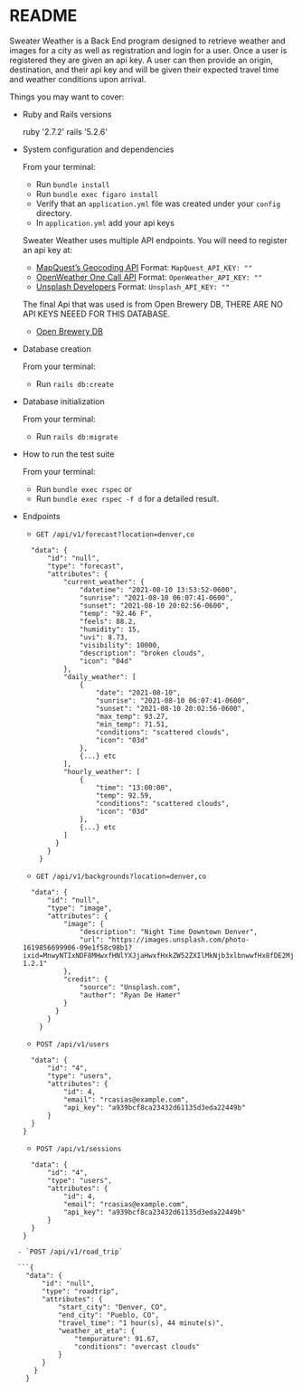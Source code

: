# README

Sweater Weather is a Back End program designed to retrieve weather and images for a city as well as registration and login for a user. Once a user is registered they are given an api key. A user can then provide an origin, destination, and their api key and will be given their expected travel time and weather conditions upon arrival.

Things you may want to cover:

* Ruby and Rails versions

    ruby '2.7.2'
    rails '5.2.6'

* System configuration and dependencies

  From your terminal:

  - Run `bundle install`
  - Run  `bundle exec figaro install`
  - Verify that an `application.yml` file was created under your `config` directory.
  - In `application.yml` add your api keys

  Sweater Weather uses multiple API endpoints. You will need to register an api key at:

  - [MapQuest’s Geocoding API](https://developer.mapquest.com/documentation/geocoding-api/) Format: `MapQuest_API_KEY: ""`
  - [OpenWeather One Call API](https://openweathermap.org/api/one-call-api) Format: `OpenWeather_API_KEY: ""`
  - [Unsplash Developers](https://unsplash.com/developers) Format: `Unsplash_API_KEY: ""`

  The final Api that was used is from Open Brewery DB, THERE ARE NO API KEYS NEEED FOR THIS DATABASE.

  - [Open Brewery DB](https://www.openbrewerydb.org/)

* Database creation

  From your terminal:

  - Run `rails db:create`

* Database initialization

  From your terminal:

  - Run `rails db:migrate`

* How to run the test suite

  From your terminal:

  - Run  `bundle exec rspec` or
  - Run `bundle exec rspec -f d` for a detailed result.

* Endpoints

  - `GET /api/v1/forecast?location=denver,co`

  ```{
    "data": {
        "id": "null",
        "type": "forecast",
        "attributes": {
            "current_weather": {
                "datetime": "2021-08-10 13:53:52-0600",
                "sunrise": "2021-08-10 06:07:41-0600",
                "sunset": "2021-08-10 20:02:56-0600",
                "temp": "92.46 F",
                "feels": 88.2,
                "humidity": 15,
                "uvi": 8.73,
                "visibility": 10000,
                "description": "broken clouds",
                "icon": "04d"
            },
            "daily_weather": [
                {
                    "date": "2021-08-10",
                    "sunrise": "2021-08-10 06:07:41-0600",
                    "sunset": "2021-08-10 20:02:56-0600",
                    "max_temp": 93.27,
                    "min_temp": 71.51,
                    "conditions": "scattered clouds",
                    "icon": "03d"
                },
                {...} etc
            ],
            "hourly_weather": [
                {
                    "time": "13:00:00",
                    "temp": 92.59,
                    "conditions": "scattered clouds",
                    "icon": "03d"
                },    
                {...} etc
            ]
          }
        }
      }  
  ```
  -  `GET /api/v1/backgrounds?location=denver,co`    

  ```{
    "data": {
        "id": "null",
        "type": "image",
        "attributes": {
            "image": {
                "description": "Night Time Downtown Denver",
                "url": "https://images.unsplash.com/photo-1619856699906-09e1f58c98b1?ixid=MnwyNTIxNDF8MHwxfHNlYXJjaHwxfHxkZW52ZXIlMkNjb3xlbnwwfHx8fDE2Mjg2MjUxNDI&ixlib=rb-1.2.1"
            },
            "credit": {
                "source": "Unsplash.com",
                "author": "Ryan De Hamer"
            }
          }
        }
      }
  ```    

  -  `POST /api/v1/users`

  ```{
    "data": {
        "id": "4",
        "type": "users",
        "attributes": {
            "id": 4,
            "email": "rcasias@example.com",
            "api_key": "a939bcf8ca23432d61135d3eda22449b"
        }
    }
  }
  ```

  - `POST /api/v1/sessions`

  ```{
    "data": {
        "id": "4",
        "type": "users",
        "attributes": {
            "id": 4,
            "email": "rcasias@example.com",
            "api_key": "a939bcf8ca23432d61135d3eda22449b"
        }
    }
  }
```
  - `POST /api/v1/road_trip`

  ```{
    "data": {
        "id": "null",
        "type": "roadtrip",
        "attributes": {
            "start_city": "Denver, CO",
            "end_city": "Pueblo, CO",
            "travel_time": "1 hour(s), 44 minute(s)",
            "weather_at_eta": {
                "tempurature": 91.67,
                "conditions": "overcast clouds"
            }
        }
      }
    }
  ```  
